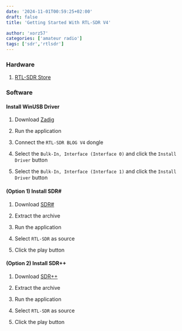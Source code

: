 ```yaml
---
date: '2024-11-01T00:59:25+02:00'
draft: false
title: 'Getting Started With RTL-SDR V4'

author: 'xorz57'
categories: ['amateur radio']
tags: ['sdr','rtlsdr']
---
```


### Hardware

1. [RTL-SDR Store](https://www.rtl-sdr.com/buy-rtl-sdr-dvb-t-dongles/)

### Software

#### Install WinUSB Driver

1. Download [Zadig](https://zadig.akeo.ie/)

2. Run the application

3. Connect the `RTL-SDR BLOG V4` dongle

4. Select the `Bulk-In, Interface (Interface 0)` and click the `Install Driver` button

5. Select the `Bulk-In, Interface (Interface 1)` and click the `Install Driver` button

#### (Option 1) Install SDR#

1. Download [SDR#](https://airspy.com/download/)

2. Extract the archive

3. Run the application

4. Select `RTL-SDR` as source

5. Click the play button

#### (Option 2) Install SDR++

1. Download [SDR++](https://github.com/AlexandreRouma/SDRPlusPlus/releases/tag/nightly)

2. Extract the archive

3. Run the application

4. Select `RTL-SDR` as source

5. Click the play button
